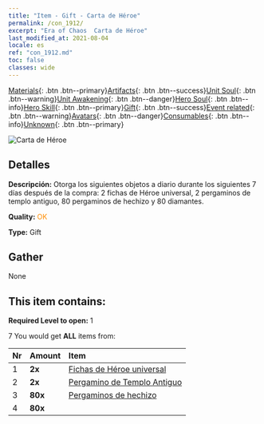 ```yaml
---
title: "Item - Gift - Carta de Héroe"
permalink: /con_1912/
excerpt: "Era of Chaos  Carta de Héroe"
last_modified_at: 2021-08-04
locale: es
ref: "con_1912.md"
toc: false
classes: wide
---
```

 [Materials](/ItemsES/){: .btn .btn--primary}[Artifacts](/ItemsES/Artifacts/){: .btn .btn--success}[Unit Soul](/ItemsES/UnitSoul/){: .btn .btn--warning}[Unit Awakening](/ItemsES/UnitAwakening/){: .btn .btn--danger}[Hero Soul](/ItemsES/HeroSoul/){: .btn .btn--info}[Hero Skill](/ItemsES/HeroSkill/){: .btn .btn--primary}[Gift](/ItemsES/Gift/){: .btn .btn--success}[Event related](/ItemsES/Events/){: .btn .btn--warning}[Avatars](/ItemsES/Avatars/){: .btn .btn--danger}[Consumables](/ItemsES/Consumables/){: .btn .btn--info}[Unknown](/ItemsES/Unknown/){: .btn .btn--primary}

 ![Carta de Héroe](/images/t/i_907493.png)

## Detalles
 **Descripción:** Otorga los siguientes objetos a diario durante los siguientes 7 días después de la compra: 2 fichas de Héroe universal, 2 pergaminos de templo antiguo, 80 pergaminos de hechizo y 80 diamantes.

 **Quality:** <span style="color: #FF8C00">OK</span>

 **Type:** Gift

## Gather

  None

## This item contains:

 **Required Level to open:** 1

 7 You would get **ALL** items  from:

  | Nr | Amount |     Item    |
  |:---|:-------|:------------|
  | 1 |  **2x** | [Fichas de Héroe universal](/ItemsES/her_358/) |  | 
  | 2 |  **2x** | [Pergamino de Templo Antiguo](/ItemsES/con_697/) |  | 
  | 3 |  **80x** | [Pergaminos de hechizo](/ItemsES/con_694/) |  | 
  | 4 |  **80x** | <i class="fas fa-gem"/> |  | 

